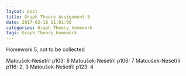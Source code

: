 ```yaml
---
layout: post 
title: Graph Theory Assignment 5
date: 2017-02-18 11:01:00
categories: Graph_Theory_homework
tags: Graph_Theory_homework 
---
```




Homework 5, not to be collected

Matoušek-Nešetřil p103: 6
Matoušek-Nešetřil p106: 7
Matoušek-Nešetřil p116: 2, 3
Matoušek-Nešetřil p123: 4